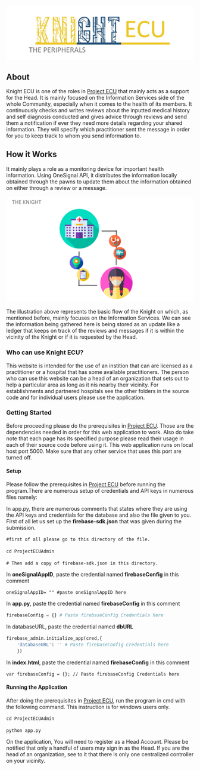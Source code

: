 ![logo](images/knightLogo.jpg)

 
## About
Knight ECU is one of the roles in [Project ECU](https://github.com/spitzc32/Project-ECU) that mainly acts as a support for the Head. It is mainly focused on the Information Services side of the whole Community, especially when it comes to the health of its members. It continuously checks and writes reviews about the inputted medical history and self diagnosis conducted and gives advice through reviews and send them a notification if ever they need more details regarding your shared information. They will specify which practitioner sent the message in order for you to keep track to whom you send information to.      

## How it Works
It mainly plays a role as a monitoring device for important health information. Using OneSignal API, it distributes the information locally obtained through the pawns to update them about the information obtained on either through a review or a message.            

![Pic1](images/Knight.png)

The illustration above represents the basic flow of the Knight on which, as mentioned before, mainly focuses on the Information Services. We can see the information being gathered here is being stored as an update like a ledger that keeps on track of the reviews and messages if it is within the vicinity of the Knight or if it is requested by the Head. 


### Who can use Knight ECU?
This website is intended for the use of an instition that can are licensed as a practitioner or a hospital that has some available practitioners. The person who can use this website can be a head of an organization that sets out to help a particular area as long as it nis nearby their vicinity. For establishments and partnered hospitals see the other folders in the source code and for individual users please use the application.

### Getting Started
Before proceeding please do the prerequisites in [Project ECU](https://github.com/spitzc32/Project-ECU). Those are the dependencies needed in order for this web application to work. Also do take note that each page has its specified purpose please read their usage in each of their source code before using it. This web application runs on local host port 5000. Make sure that any other service that uses this port are turned off. 

#### Setup
Please follow the prerequisites in [Project ECU](https://github.com/spitzc32/Project-ECU) before running the program.There are numerous setup of credentials and API keys in numerous files namely: 

In app.py, there are numerous comments that states where they are using the API keys and credentials for the database and also the file given to you. First of all let us set up the **firebase-sdk.json** that was given during the submission.

```
#first of all please go to this directory of the file.

cd ProjectECUAdmin

# Then add a copy of firebase-sdk.json in this directory.
```
In **oneSignalAppID**, paste the credential named **firebaseConfig** in this comment
```
oneSignalAppID= "" #paste oneSignalAppID here
```
In **app.py**, paste the credential named **firebaseConfig** in this comment
```app.py
firebaseConfig = {} # Paste firebaseConfig Credentials here
```
In databaseURL, paste the credential named **dbURL**
```app.py
firebase_admin.initialize_app(cred,{
	'databaseURL': '' # Paste firebaseConfig Credentials here
	}) 
```
In **index.html**, paste the credential named **firebaseConfig** in this comment
```
var firebaseConfig = {}; // Paste firebaseConfig Credentials here
```

#### Running the Application
After doing the prerequisites in [Project ECU](https://github.com/spitzc32/Project-ECU), run the program in cmd with the following command. This instruction is for windows users only. 

```running
cd ProjectECUAdmin

python app.py
```

On the application, You will need to register as a Head Account. Please be notified that only a handful of users may sign in as the Head. If you are the head of an organization, see to it that there is only one centralized controller on your vicinity.

